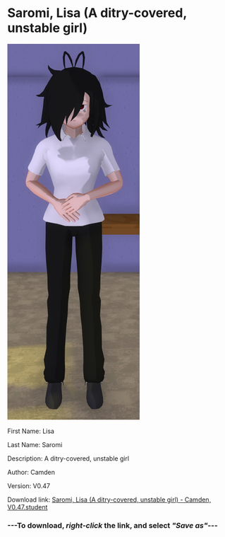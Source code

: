 # Saromi, Lisa (A ditry-covered, unstable girl)

<img src = "https://raw.githubusercontent.com/Arbiter1223/Daigaku-Gurashi-Custom-Students/master/Students/Files/Saromi%2C%20Lisa%20(A%20ditry-covered%2C%20unstable%20girl).png">

First Name: Lisa

Last Name: Saromi

Description: A ditry-covered, unstable girl

Author: Camden

Version: V0.47

Download link: <a href="https://raw.githubusercontent.com/Arbiter1223/Daigaku-Gurashi-Custom-Students/master/Students/Files/Saromi%2C%20Lisa%20(A%20ditry-covered%2C%20unstable%20girl)%20-%20Camden%2C%20V0.47.student">Saromi, Lisa (A ditry-covered, unstable girl) - Camden, V0.47.student</a>

### ---**To download, _right-click_ the link, and select _"Save as"_**---
